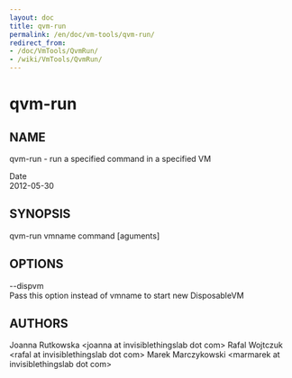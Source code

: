 ```yaml
---
layout: doc
title: qvm-run
permalink: /en/doc/vm-tools/qvm-run/
redirect_from:
- /doc/VmTools/QvmRun/
- /wiki/VmTools/QvmRun/
---
```


qvm-run
=======

NAME
----

qvm-run - run a specified command in a specified VM

Date  
2012-05-30

SYNOPSIS
--------

qvm-run vmname command [aguments]

OPTIONS
-------

--dispvm  
Pass this option instead of vmname to start new DisposableVM

AUTHORS
-------

Joanna Rutkowska \<joanna at invisiblethingslab dot com\>
Rafal Wojtczuk \<rafal at invisiblethingslab dot com\>
Marek Marczykowski \<marmarek at invisiblethingslab dot com\>
